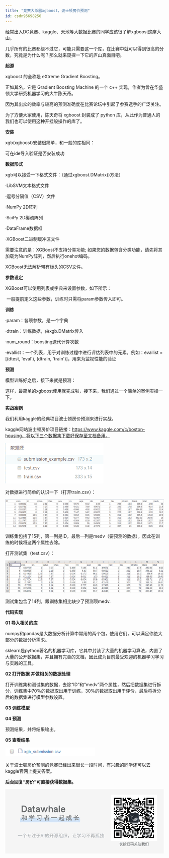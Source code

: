```yaml
---
title: "竞赛大杀器xgboost，波士顿房价预测"
id: csdn95698250
---
```


经常出入DC竞赛、kaggle、天池等大数据比赛的同学应该很了解xgboost这座大山。

几乎所有的比赛都绕不过它，可能只需要这一个库，在比赛中就可以得到很高的分数，究竟是为什么呢？那么就来窥探一下它的庐山真面目吧。

 **起源**

xgboost 的全称是 eXtreme Gradient Boosting。

正如其名，它是 Gradient Boosting Machine 的一个 c++ 实现，作者为曾在华盛顿大学研究机器学习的大牛陈天奇。

因为其出众的效率与较高的预测准确度在比赛论坛中引起了参赛选手的广泛关注。

为了方便大家使用，陈天奇将 xgboost 封装成了 python 库，从此作为普通人的我们也可以使用这种开挂般操作的库了。

 **安装**

xgb(xgboost)安装很简单，和一般的库相同：

可在ide导入验证是否安装成功

 **数据形式**

xgb可以接受一下格式文件：（通过xgboost.DMatrix()方法）

·LibSVM文本格式文件

·逗号分隔值（CSV）文件

·NumPy 2D阵列

·SciPy 2D稀疏阵列

·DataFrame数据框

·XGBoost二进制缓冲区文件

需要注意的是：XGBoost不支持分类功能; 如果您的数据包含分类功能，请先将其加载为NumPy阵列，然后执行onehot编码。

XGBoost无法解析带有标头的CSV文件。

 **参数设定**

XGBoost可以使用列表或字典来设置参数，如下所示：

 一般提前定义这些参数，训练时只需将param参数传入即可。

 **训练**

·param：各项参数，是一个字典

·dtrain：训练数据，由xgb.DMatrix传入

·num_round：boosting迭代计算次数

·evallist：一个列表，用于对训练过程中进行评估列表中的元素。例如：evallist = [(dtest, 'eval'), (dtrain, 'train')]，用来为监视性能的验证

 **预测**

模型训练好之后，接下来就是预测：

这样，最简单的xgboost使用就完成啦，接下来，我们通过一个简单的案例实操一下。

 **实战案例**

我们利用kaggle的经典项目波士顿房价预测来进行实战。

kaggle网站波士顿房价项目链接：https://www.kaggle.com/c/boston-housing，将以下三个数据集下载好保存至文档备用。

![640?wx_fmt=png](../img/e331c297a874f5e29a3e63dab8c7e269.png)

对数据进行简单的认识一下（打开train.csv）：

![640?wx_fmt=png](../img/266f5b0a6299ae7a67d90941f72657e5.png)

训练集包括了15列，第一列是ID，最后一列是medv（要预测的数据），因此在训练的时候将这两个属性去除。

打开测试集（test.csv）：

![640?wx_fmt=png](../img/0ddfebb529ef9bb5b514bd8634b493cd.png)

测试集包含了14列，跟训练集相比缺少了预测项medv.

**代码实现**

**01 导入相关的库**

numpy和pandas是大数据分析计算中常用的两个包，使用它们，可以满足你绝大部分的数据分析需求。

sklearn是python著名的机器学习库，它其中封装了大量的机器学习算法，内置了大量的公开数据集，并且拥有完善的文档，因此成为目前最受欢迎的机器学习学习与实践的工具。

**02 打开数据 并做相关的数据处理**

打开训练集和测试集的数据，去除“ID”和“medv”两个属性，然后把数据集进行拆分，训练集中70%的数据取出用于训练，30%的数据取出用于评价，最后将拆分后的数据集进行模型参数设置。

**03 训练模型**

**04 预测**

预测结果，并将结果输出。

**05 查看结果**

![640?wx_fmt=png](../img/602b89c87db72805a56ee9149ff2bbeb.png)

关于波士顿房价预测的竞赛已经出来很长一段时间，有兴趣的同学还可以去kaggle官网上提交答案。

**后台回复“****房价****”可直接获得数据集。**

![640?wx_fmt=png](../img/77a102cc644938ab22bb0df9802930a8.png)